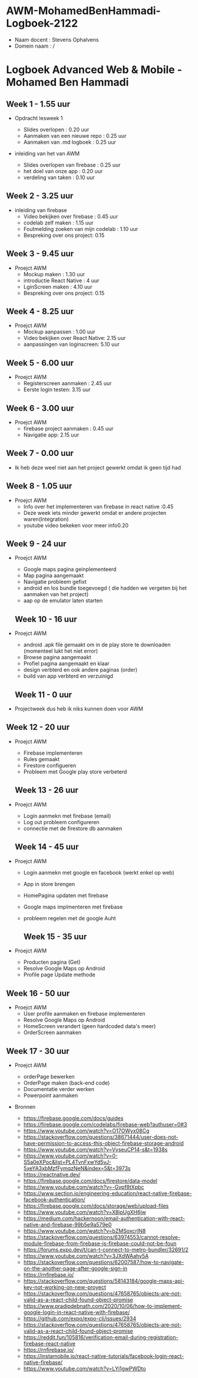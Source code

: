 # AWM-MohamedBenHammadi-Logboek-2122
* Naam docent : Stevens Ophalvens
* Domein naam : /

# Logboek Advanced Web & Mobile - Mohamed Ben Hammadi


## Week 1 - 1.55 uur

*   Opdracht lesweek 1 
    * Slides overlopen : 0.20 uur
    * Aanmaken van een nieuwe repo : 0.25 uur
    * Aanmaken van .md logboek : 0.25 uur
    
*  inleiding van het van AWM
    * Slides overlopen van firebase : 0.25 uur
    * het doel van onze app : 0.20 uur
    * verdeling van taken : 0.10 uur

## Week 2 - 3.25 uur
 
*  inleiding van firebase
    * Video bekijken over firebase : 0.45 uur
    * codelab zelf maken : 1.15 uur
    * Foutmelding zoeken van mijn codelab : 1.10 uur
    * Bespreking over ons project: 0.15
    
  
 ## Week 3 - 9.45 uur
 
*  Proejct AWM
    * Mockup maken : 1.30 uur
    * introductie React Native : 4 uur
    * LginScreen maken : 4.10 uur
    * Bespreking over ons project: 0.15

 ## Week 4 - 8.25 uur
 
*  Proejct AWM
    * Mockup aanpassen : 1.00 uur
    * Video bekijken over React Native: 2.15 uur
    * aanpassingen van loginscreen: 5.10 uur

 ## Week 5 - 6.00 uur
 
*  Proejct AWM
    * Registerscreen aanmaken : 2.45 uur
    * Eerste login testen: 3.15 uur

## Week 6 - 3.00 uur
 
*  Proejct AWM
    * firebase project aanmaken : 0.45 uur
    * Navigatie app: 2.15 uur

## Week 7 - 0.00 uur
 
*  Ik heb deze weel niet aan het project gewerkt omdat ik geen tijd had
    

## Week 8 - 1.05 uur
 
*  Proejct AWM
    * Info over het implementeren van firebase in react native :0.45
    * Deze week iets minder gewerkt omdat er andere projecten waren(Integration)
    * youtube video bekeken voor meer info0.20

## Week 9 - 24 uur
 
*  Proejct AWM
   * Google maps pagina geinplementeerd
   * Map pagina aangemaakt
   * Navigatie probleem gefixt
   * android en Ios bundle toegevoegd ( die hadden we vergeten bij het aanmaken van het project)
   * aap op de emulator laten starten
   
   
   ## Week 10 - 16 uur
 
*  Proejct AWM
   * android .apk file gemaakt om in de play store te downloaden (momenteel lukt het niet error)
   * Browse pagina aangemaakt 
   * Profiel pagina aangemaakt en klaar
   * design verbterd en ook andere paginas (order)
   * build van app verbterd en verzuinigd

   
   ## Week 11 - 0 uur
 
  * Projectweek dus heb ik niks kunnen doen voor AWM


   ## Week 12 - 20 uur
 
*  Proejct AWM
   * Firebase implementeren
   * Rules gemaakt
   * Firestore configueren
   * Probleem met Google play store verbeterd
 
 
    ## Week 13 - 26 uur
 
*  Proejct AWM
   * Login aanmekn met firebase (email)
   * Log out probleem configureren
   * connectie met de firestore db aanmaken


    ## Week 14 - 45 uur
 
*  Proejct AWM
   * Login aanmekn met google en facebook (werkt enkel op web)
   * App in store brengen 
   * HomePagina updaten met firebase
   * Google maps implmenteren met firebase
   * probleem regelen met de google Auht
  
      ## Week 15 - 35 uur
 
*  Proejct AWM
   *  Producten pagina (Get)
   * Resolve Google Maps op Android
   * Profile page Update methode

  ## Week 16 - 50 uur
 
*  Proejct AWM
   *  User profile aanmaken en firebase implementeren
   * Resolve Google Maps op Android
   * HomeScreen verandert (geen hardcoded data's meer)
   * OrderScreen aanmaken 

  ## Week 17 - 30 uur
 
*  Proejct AWM
   *  orderPage bewerken
   * OrderPage maken (back-end code)
   * Documentatie verder werken
   * Powerpoint aanmaken 



*  Bronnen
    * https://firebase.google.com/docs/guides
    * https://firebase.google.com/codelabs/firebase-web?authuser=0#3
    * https://www.youtube.com/watch?v=O17OWyx08Cg
    * https://stackoverflow.com/questions/38671444/user-does-not-have-permission-to-access-this-object-firebase-storage-android
    * https://www.youtube.com/watch?v=VvseuCP14-s&t=1938s
    * https://www.youtube.com/watch?v=0-S5a0eXPoc&list=PL4TvnFxwYd5vJ-5xeYA3xbMzfFymqzNeN&index=5&t=3973s
    * https://reactnative.dev/
    * https://firebase.google.com/docs/firestore/data-model
    * https://www.youtube.com/watch?v=-Gvpf8tXpbc
    * https://www.section.io/engineering-education/react-native-firebase-facebook-authentication/
    * https://firebase.google.com/docs/storage/web/upload-files
    * https://www.youtube.com/watch?v=X8ipUgXH6jw
    * https://medium.com/hackernoon/email-authentication-with-react-native-and-firebase-99b5e9a579e0
    * https://www.youtube.com/watch?v=bZMSoxcrIN8
    * https://stackoverflow.com/questions/63974553/cannot-resolve-module-firebase-from-firebase-js-firebase-could-not-be-foun
    * https://forums.expo.dev/t/can-t-connect-to-metro-bundler/32691/2
    * https://www.youtube.com/watch?v=3JXdWAahy5A
    * https://stackoverflow.com/questions/62007587/how-to-navigate-on-the-another-page-after-google-sign-in
    * https://rnfirebase.io/
    * https://stackoverflow.com/questions/58143184/google-maps-api-key-not-working-on-new-proyect
    * https://stackoverflow.com/questions/47658765/objects-are-not-valid-as-a-react-child-found-object-promise
    * https://www.pradipdebnath.com/2020/10/06/how-to-implement-google-login-in-react-native-with-firebase/
    * https://github.com/expo/expo-cli/issues/2934
    * https://stackoverflow.com/questions/47658765/objects-are-not-valid-as-a-react-child-found-object-promise
    * https://reddit.fun/105816/verification-email-during-registration-firebase-react-native
    * https://rnfirebase.io/
    * https://instamobile.io/react-native-tutorials/facebook-login-react-native-firebase/
    * https://www.youtube.com/watch?v=LYi1gwPWDto
    
 
    
